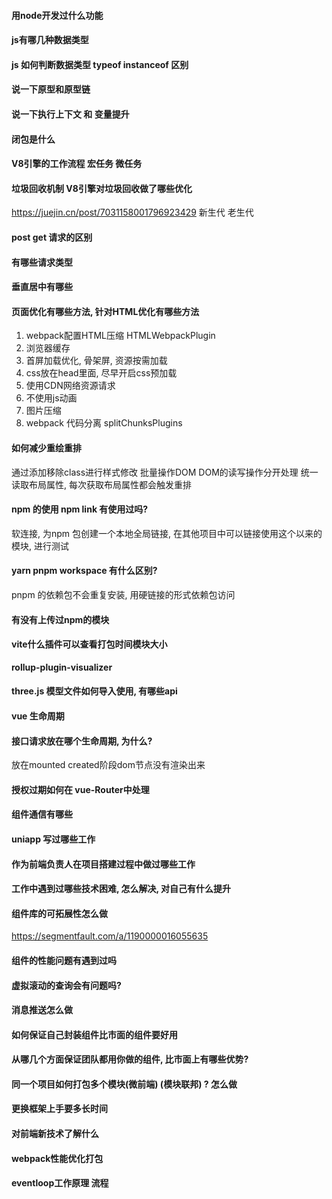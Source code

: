 #### 用node开发过什么功能
#### js有哪几种数据类型

#### js 如何判断数据类型 typeof instanceof 区别

#### 说一下原型和原型链

#### 说一下执行上下文 和 变量提升

#### 闭包是什么

#### V8引擎的工作流程 宏任务 微任务

#### 垃圾回收机制   V8引擎对垃圾回收做了哪些优化
https://juejin.cn/post/7031158001796923429 新生代 老生代

#### post get 请求的区别

#### 有哪些请求类型

#### 垂直居中有哪些

#### 页面优化有哪些方法,  针对HTML优化有哪些方法

1. webpack配置HTML压缩 HTMLWebpackPlugin
2. 浏览器缓存
3. 首屏加载优化, 骨架屏, 资源按需加载
4. css放在head里面, 尽早开启css预加载
5. 使用CDN网络资源请求
6. 不使用js动画
7. 图片压缩
8. webpack 代码分离 splitChunksPlugins

#### 如何减少重绘重排

通过添加移除class进行样式修改
批量操作DOM
DOM的读写操作分开处理
统一读取布局属性, 每次获取布局属性都会触发重排

#### npm 的使用 npm link 有使用过吗?
软连接, 为npm 包创建一个本地全局链接, 在其他项目中可以链接使用这个以来的模块, 进行测试

#### yarn pnpm workspace 有什么区别? 

pnpm 的依赖包不会重复安装, 用硬链接的形式依赖包访问

#### 有没有上传过npm的模块

#### vite什么插件可以查看打包时间模块大小

**rollup-plugin-visualizer**
#### three.js 模型文件如何导入使用, 有哪些api
#### vue 生命周期
#### 接口请求放在哪个生命周期, 为什么?

放在mounted
created阶段dom节点没有渲染出来

#### 授权过期如何在 vue-Router中处理

#### 组件通信有哪些
#### uniapp 写过哪些工作

#### 作为前端负责人在项目搭建过程中做过哪些工作

#### 工作中遇到过哪些技术困难, 怎么解决, 对自己有什么提升

#### 组件库的可拓展性怎么做
https://segmentfault.com/a/1190000016055635

#### 组件的性能问题有遇到过吗

#### 虚拟滚动的查询会有问题吗?

#### 消息推送怎么做

#### 如何保证自己封装组件比市面的组件要好用

#### 从哪几个方面保证团队都用你做的组件, 比市面上有哪些优势? 

#### 同一个项目如何打包多个模块(微前端) (模块联邦) ? 怎么做

#### 更换框架上手要多长时间 

#### 对前端新技术了解什么

#### webpack性能优化打包

#### eventloop工作原理 流程


